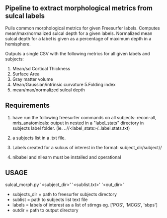 ## Pipeline to extract morphological metrics from sulcal labels
Pulls common morphological metrics for given Freesurfer labels.
Computes mean/max/normalized sulcal depth for a given labels. 
Normalized mean sulcal depth for a label is given as a percentage of maximum depth in a hemisphere. 

Outputs a single CSV with the following metrics for all given labels and subjects:
  1. Mean/sd Cortical Thickness
  2. Surface Area
  3. Gray matter volume 
  4. Mean/Gaussian/intrinsic curvature
  5.Folding index
  6. mean/max/normalized sulcal depth
  
## Requirements
1. have run the following freesurfer commands on all subjects: recon-all, mris_anatomicals: output in nested in a "label_stats" directory in subjects label folder.
  (ie. ../<label>/<label_stats>/<hemi>.<label>.label.stats.txt)
  
2. a subjects list in  a .txt file.

3. Labels created for a sulcus of interest in the format: subject_dir/subject/<label>/
    
4. nibabel and nilearn must be installed and operational

## USAGE
sulcal_morph.py '<subject_dir>' '<sublist.txt>' <labels> '<out_dir>'
- subjects_dir = path to freesurfer subjects directory 
- sublist = path to subjects list text file
- labels = labels of interest as a list of stirngs eg. ['POS', 'MCGS', 'sbps']
- outdir = path to output directory
